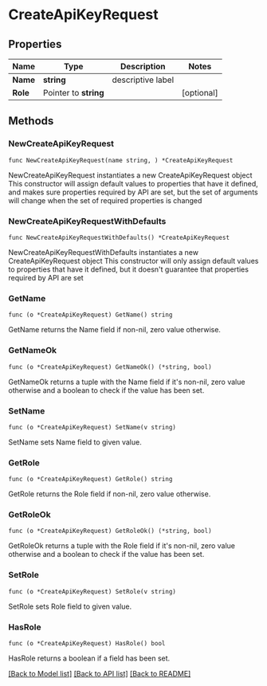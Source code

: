 # CreateApiKeyRequest

## Properties

Name | Type | Description | Notes
------------ | ------------- | ------------- | -------------
**Name** | **string** | descriptive label | 
**Role** | Pointer to **string** |  | [optional] 

## Methods

### NewCreateApiKeyRequest

`func NewCreateApiKeyRequest(name string, ) *CreateApiKeyRequest`

NewCreateApiKeyRequest instantiates a new CreateApiKeyRequest object
This constructor will assign default values to properties that have it defined,
and makes sure properties required by API are set, but the set of arguments
will change when the set of required properties is changed

### NewCreateApiKeyRequestWithDefaults

`func NewCreateApiKeyRequestWithDefaults() *CreateApiKeyRequest`

NewCreateApiKeyRequestWithDefaults instantiates a new CreateApiKeyRequest object
This constructor will only assign default values to properties that have it defined,
but it doesn't guarantee that properties required by API are set

### GetName

`func (o *CreateApiKeyRequest) GetName() string`

GetName returns the Name field if non-nil, zero value otherwise.

### GetNameOk

`func (o *CreateApiKeyRequest) GetNameOk() (*string, bool)`

GetNameOk returns a tuple with the Name field if it's non-nil, zero value otherwise
and a boolean to check if the value has been set.

### SetName

`func (o *CreateApiKeyRequest) SetName(v string)`

SetName sets Name field to given value.


### GetRole

`func (o *CreateApiKeyRequest) GetRole() string`

GetRole returns the Role field if non-nil, zero value otherwise.

### GetRoleOk

`func (o *CreateApiKeyRequest) GetRoleOk() (*string, bool)`

GetRoleOk returns a tuple with the Role field if it's non-nil, zero value otherwise
and a boolean to check if the value has been set.

### SetRole

`func (o *CreateApiKeyRequest) SetRole(v string)`

SetRole sets Role field to given value.

### HasRole

`func (o *CreateApiKeyRequest) HasRole() bool`

HasRole returns a boolean if a field has been set.


[[Back to Model list]](../README.md#documentation-for-models) [[Back to API list]](../README.md#documentation-for-api-endpoints) [[Back to README]](../README.md)


